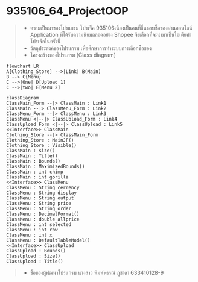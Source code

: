 # 935106_64_ProjectOOP
> * ความเป็นมาของโปรแกรม โปรเจ็ค 935106เนื่องเป็นคนที่ชื่นชอบซื้อของผ่านออนไลน์ Application ที่ได้รับความนิยมตลอดอย่าง Shopee จึงเลือกที่จะนำมาเป็นไอเดียทำโปรเจ็คในครั้งนี้
> * วัตถุประสงค์ของโปรแกรม เพื่อศึกษาการทำระบบการเลือกซื้อของ
> * โครงสร้างของโปรแกรม (Class diagram) 
```mermaid
flowchart LR
A[Clothing_Store] -->|Link| B(Main)
B --> C{Menu}
C -->|One| D[Upload 1]
C -->|two| E[Menu 2]
```

```mermaid
classDiagram
ClassMain_Form --|> ClassMain : Link1
ClassMain --|> ClassMenu_Form : Link2
ClassMenu_Form --|> ClassMenu : Link3
ClassMenu <|--|> ClassUpload_Form : Link4
ClassUpload_Form <|--|> ClassUpload : Link5
<<Interface>> ClassMain
Clothing_Store --|> ClassMain_Form
Clothing_Store : MainJF()
Clothing_Store : Visible()
ClassMain : size()
ClassMain : Title()
ClassMain : Bounds()
ClassMain : MaximizedBounds()
ClassMain : int chimp
ClassMain : int gorilla
<<Interface>> ClassMenu
ClassMenu : String cerrency
ClassMenu : String display
ClassMenu : String output
ClassMenu : String price
ClassMenu : String order
ClassMenu : DecimalFormat()
ClassMenu : double allprice
ClassMenu : int selected
ClassMenu : int row
ClassMenu : int x
ClassMenu : DefaultTableModel()
<<Interface>> ClassUpload
ClassUpload : Bounds()
ClassUpload : Size()
ClassUpload : Title()
```

> * ชื่อของผู้พัฒนาโปรแกรม นางสาว พิมพ์พรรณ์ ภูชาดา 633410128-9



